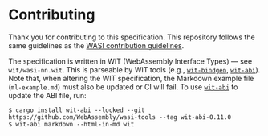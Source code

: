 # Contributing

Thank you for contributing to this specification. This repository follows the
same guidelines as the [WASI contribution guidelines].

[WASI contribution guidelines]: https://github.com/WebAssembly/WASI/blob/main/Contributing.md

The specification is written in WIT (WebAssembly Interface Types) &mdash; see `wit/wasi-nn.wit`.
This is parseable by WIT tools (e.g., [`wit-bindgen`], [`wit-abi`]). Note that, when altering the
WIT specification, the Markdown example file (`ml-example.md`) must also be updated or CI will fail.
To use [`wit-abi`] to update the ABI file, run:

[`wit-bindgen`]: https://github.com/bytecodealliance/wit-bindgen
[`wit-abi`]: https://github.com/WebAssembly/wasi-tools/tree/main/wit-abi

```console
$ cargo install wit-abi --locked --git https://github.com/WebAssembly/wasi-tools --tag wit-abi-0.11.0
$ wit-abi markdown --html-in-md wit
```
